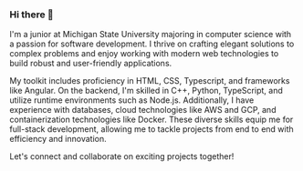### Hi there 👋

I'm a junior at Michigan State University majoring in computer science with a passion for software development.
I thrive on crafting elegant solutions to complex problems and enjoy working with modern web technologies to build robust and user-friendly applications.

My toolkit includes proficiency in HTML, CSS, Typescript, and frameworks like Angular. On the backend, I'm skilled in C++, Python, TypeScript, and utilize runtime environments such as Node.js. Additionally, I have experience with databases, cloud technologies like AWS and GCP, and containerization technologies like Docker. These diverse skills equip me for full-stack development, allowing me to tackle projects from end to end with efficiency and innovation.

Let's connect and collaborate on exciting projects together!

<!--
**Keerthi598/Keerthi598** is a ✨ _special_ ✨ repository because its `README.md` (this file) appears on your GitHub profile.

Here are some ideas to get you started:

- 🔭 I’m currently working on ...
- 🌱 I’m currently learning ...
- 👯 I’m looking to collaborate on ...
- 🤔 I’m looking for help with ...
- 💬 Ask me about ...
- 📫 How to reach me: ...
- 😄 Pronouns: ...
- ⚡ Fun fact: ...
-->
